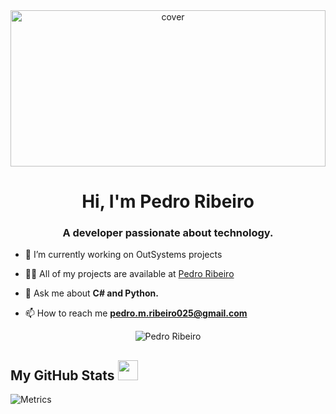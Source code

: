 
<div align="center">
<img width="100%" height = "250px" src="https://cdn.pixabay.com/photo/2018/01/14/23/12/nature-3082832_1280.jpg" alt="cover" />
</div>

<h1 align="center">Hi, I'm Pedro Ribeiro</h1>
<h3 align="center">A developer passionate about technology.</h3>

- 🔭 I’m currently working on OutSystems projects

- 👨‍💻 All of my projects are available at [Pedro Ribeiro](https://github.com/PedroFR5)

- 💬 Ask me about **C# and Python.**

- 📫 How to reach me **pedro.m.ribeiro025@gmail.com**

<p align="center"><img align="center" src="https://github-readme-stats.vercel.app/api/top-langs?username=PedroFR5&show_icons=true&locale=en&layout=compact" alt="Pedro Ribeiro" /></p>


<h2> My GitHub Stats <img src='https://media1.giphy.com/media/du3J3cXyzhj75IOgvA/giphy.gif?cid=ecf05e47x2g034i9pzwtzzsd3xgg2w9nr94t4tflbbgo3008&rid=giphy.gif' width='32px'> </h2>

![Metrics](https://metrics.lecoq.io/PedroFR5?template=terminal&base.header=0&base.activity=0&base.repositories=0&base.metadata=0&languages=1&languages.limit=8&languages.colors=github&languages.threshold=0%25&config.timezone=America%2FToronto)

